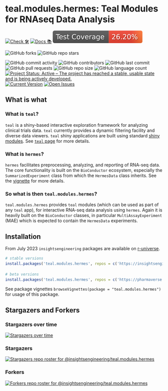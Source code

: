 # teal.modules.hermes: Teal Modules for RNAseq Data Analysis

<!-- start badges -->
[![Check 🛠](https://github.com/insightsengineering/teal.modules.hermes/actions/workflows/check.yaml/badge.svg)](https://github.com/insightsengineering/teal.modules.hermes/actions/workflows/check.yaml)
[![Docs 📚](https://github.com/insightsengineering/teal.modules.hermes/actions/workflows/docs.yaml/badge.svg)](https://insightsengineering.github.io/teal.modules.hermes/)
[![Code Coverage 📔](https://raw.githubusercontent.com/insightsengineering/teal.modules.hermes/_xml_coverage_reports/data/main/badge.svg)](https://raw.githubusercontent.com/insightsengineering/teal.modules.hermes/_xml_coverage_reports/data/main/coverage.xml)

![GitHub forks](https://img.shields.io/github/forks/insightsengineering/teal.modules.hermes?style=social)
![GitHub repo stars](https://img.shields.io/github/stars/insightsengineering/teal.modules.hermes?style=social)

![GitHub commit activity](https://img.shields.io/github/commit-activity/m/insightsengineering/teal.modules.hermes)
![GitHub contributors](https://img.shields.io/github/contributors/insightsengineering/teal.modules.hermes)
![GitHub last commit](https://img.shields.io/github/last-commit/insightsengineering/teal.modules.hermes)
![GitHub pull requests](https://img.shields.io/github/issues-pr/insightsengineering/teal.modules.hermes)
![GitHub repo size](https://img.shields.io/github/repo-size/insightsengineering/teal.modules.hermes)
![GitHub language count](https://img.shields.io/github/languages/count/insightsengineering/teal.modules.hermes)
[![Project Status: Active – The project has reached a stable, usable state and is being actively developed.](https://www.repostatus.org/badges/latest/active.svg)](https://www.repostatus.org/#active)
[![Current Version](https://img.shields.io/github/r-package/v/insightsengineering/teal.modules.hermes/main?color=purple\&label=package%20version)](https://github.com/insightsengineering/teal.modules.hermes/tree/main)
[![Open Issues](https://img.shields.io/github/issues-raw/insightsengineering/teal.modules.hermes?color=red\&label=open%20issues)](https://github.com/insightsengineering/teal.modules.hermes/issues?q=is%3Aissue+is%3Aopen+sort%3Aupdated-desc)
<!-- end badges -->

## What is what

### What is `teal`?

`teal` is a shiny-based interactive exploration framework for analyzing clinical trials data. `teal` currently provides a dynamic filtering facility and diverse data viewers. `teal` shiny applications are built using standard [shiny modules](https://shiny.rstudio.com/articles/modules.html).
See [`teal` page](https://insightsengineering.github.io/teal) for more details.

### What is `hermes`?

`hermes` facilitates preprocessing, analyzing, and reporting of RNA-seq data.
The core functionality is built on the `BioConductor` ecosystem, especially the `SummarizedExperiment` class from which the `HermesData` class inherits.
See the [vignette](https://insightsengineering.github.io/hermes/articles/hermes.html) for more details.

### So what is then `teal.modules.hermes`?

`teal.modules.hermes` provides `teal` modules (which can be used as part of any `teal` app), for interactive RNA-seq data analysis using `hermes`. Again it is heavily built on the `BioConductor` classes, in particular `MultiAssayExperiment` (MAE) which is expected to contain the `HermesData` experiments.

## Installation

From July 2023 `insightsengineering` packages are available on [r-universe](https://r-universe.dev/).

```r
# stable versions
install.packages('teal.modules.hermes', repos = c('https://insightsengineering.r-universe.dev', 'https://cloud.r-project.org'))

# beta versions
install.packages('teal.modules.hermes', repos = c('https://pharmaverse.r-universe.dev', 'https://cloud.r-project.org'))
```

See package vignettes `browseVignettes(package = "teal.modules.hermes")` for usage of this package.

## Stargazers and Forkers

### Stargazers over time

[![Stargazers over time](https://starchart.cc/insightsengineering/teal.modules.hermes.svg)](https://starchart.cc/insightsengineering/teal.modules.hermes)

### Stargazers

[![Stargazers repo roster for @insightsengineering/teal.modules.hermes](https://reporoster.com/stars/insightsengineering/teal.modules.hermes)](https://github.com/insightsengineering/teal.modules.hermes/stargazers)

### Forkers

[![Forkers repo roster for @insightsengineering/teal.modules.hermes](https://reporoster.com/forks/insightsengineering/teal.modules.hermes)](https://github.com/insightsengineering/teal.modules.hermes/network/members)
